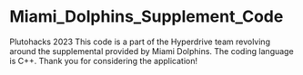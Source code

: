 # Miami_Dolphins_Supplement_Code
Plutohacks 2023
This code is a part of the Hyperdrive team revolving around the supplemental provided by Miami Dolphins.
The coding language is C++.
Thank you for considering the application!

